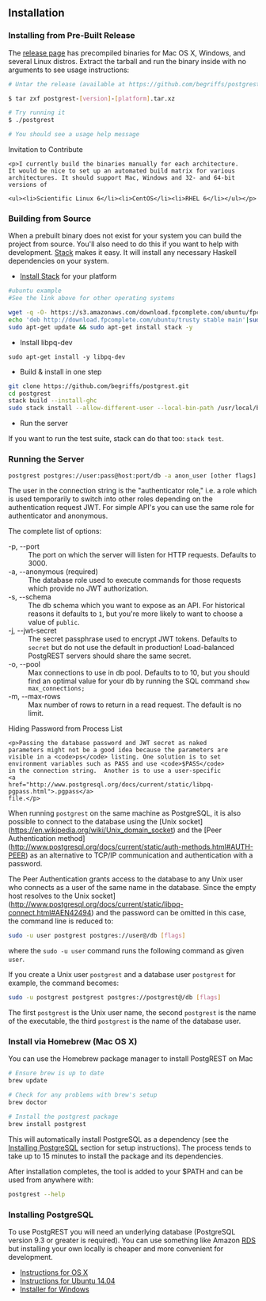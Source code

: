 ## Installation

### Installing from Pre-Built Release

The [release page](https://github.com/begriffs/postgrest/releases/latest)
has precompiled binaries for Mac OS X, Windows, and several Linux
distros.  Extract the tarball and run the binary inside with no
arguments to see usage instructions:

```sh
# Untar the release (available at https://github.com/begriffs/postgrest/releases/latest)

$ tar zxf postgrest-[version]-[platform].tar.xz

# Try running it
$ ./postgrest

# You should see a usage help message
```

<div class="admonition warning">
    <p class="admonition-title">Invitation to Contribute</p>

    <p>I currently build the binaries manually for each architecture.
    It would be nice to set up an automated build matrix for various
    architectures. It should support Mac, Windows and 32- and 64-bit
    versions of

    <ul><li>Scientific Linux 6</li><li>CentOS</li><li>RHEL 6</li></ul></p>
</div>

### Building from Source

When a prebuilt binary does not exist for your system you can build
the project from source. You'll also need to do this if you want
to help with development.
[Stack](https://github.com/commercialhaskell/stack) makes it easy.
It will install any necessary Haskell dependencies on your system.

* [Install Stack](http://docs.haskellstack.org/en/stable/README.html#how-to-install) for your platform
```bash
#ubuntu example
#See the link above for other operating systems

wget -q -O- https://s3.amazonaws.com/download.fpcomplete.com/ubuntu/fpco.key | sudo apt-key add -
echo 'deb http://download.fpcomplete.com/ubuntu/trusty stable main'|sudo tee /etc/apt/sources.list.d/fpco.list
sudo apt-get update && sudo apt-get install stack -y
```
* Install libpq-dev
```
sudo apt-get install -y libpq-dev
```
* Build & install in one step

```bash
git clone https://github.com/begriffs/postgrest.git
cd postgrest
stack build --install-ghc
sudo stack install --allow-different-user --local-bin-path /usr/local/bin
```

* Run the server

If you want to run the test suite, stack can do that too: `stack test`.

### Running the Server

```bash
postgrest postgres://user:pass@host:port/db -a anon_user [other flags]
```

The user in the connection string is the "authenticator role," i.e.
a role which is used temporarily to switch into other roles depending
on the authentication request JWT. For simple API's you can use the
same role for authenticator and anonymous.

The complete list of options:

<dl>
<dt>-p, --port</dt>
<dd>The port on which the server will listen for HTTP requests.
    Defaults to 3000.</dd>

<dt>-a, --anonymous (required)</dt>
<dd>The database role used to execute commands for those requests
    which provide no JWT authorization.</dd>

<dt>-s, --schema</dt>
<dd>The db schema which you want to expose as an API. For historical
    reasons it defaults to <code>1</code>, but you're more likely
    to want to choose a value of <code>public</code>.</dd>

<dt>-j, --jwt-secret</dt>
<dd>The secret passphrase used to encrypt JWT tokens. Defaults to
    <code>secret</code> but do not use the default in production!
    Load-balanced PostgREST servers should share the same secret.</dd>

<dt>-o, --pool</dt>
<dd>Max connections to use in db pool. Defaults to to 10, but you
    should find an optimal value for your db by running the SQL
    command <code>show max_connections;</code></dd>

<dt>-m, --max-rows</dt>
<dd>Max number of rows to return in a read request. The default is
    no limit.</dd>
</dl>

<div class="admonition note">
    <p class="admonition-title">Hiding Password from Process List</p>

    <p>Passing the database password and JWT secret as naked
    parameters might not be a good idea because the parameters are
    visible in a <code>ps</code> listing. One solution is to set
    environment variables such as PASS and use <code>$PASS</code>
    in the connection string.  Another is to use a user-specific
    <a
    href="http://www.postgresql.org/docs/current/static/libpq-pgpass.html">.pgpass</a>
    file.</p>
</div>

When running `postgrest` on the same machine as PostgreSQL, it is also
possible to connect to the database using the [Unix socket]
(https://en.wikipedia.org/wiki/Unix_domain_socket) and the
[Peer Authentication method]
(http://www.postgresql.org/docs/current/static/auth-methods.html#AUTH-PEER)
as an alternative to TCP/IP communication and authentication with a password.

The Peer Authentication grants access to the database to any Unix user
who connects as a user of the same name in the database.
Since the empty host resolves to the Unix socket]
(http://www.postgresql.org/docs/current/static/libpq-connect.html#AEN42494)
and the password can be omitted in this case,
the command line is reduced to:

```sh
sudo -u user postgrest postgres://user@/db [flags]
```

where the `sudo -u user` command runs the following command as given `user`.

If you create a Unix user `postgrest` and a database user `postgrest`
for example, the command becomes:

```sh
sudo -u postgrest postgrest postgres://postgrest@/db [flags]
```

The first `postgrest` is the Unix user name, the second `postgrest`
is the name of the executable, the third `postgrest` is the name
of the database user.

### Install via Homebrew (Mac OS X)

You can use the Homebrew package manager to install PostgREST on Mac

```bash
# Ensure brew is up to date
brew update

# Check for any problems with brew's setup
brew doctor

# Install the postgrest package
brew install postgrest
```

This will automatically install PostgreSQL as a dependency (see the [Installing PostgreSQL](#installing-postgresql) section for setup instructions). The process tends to take up to 15 minutes to install the package and its dependencies.

After installation completes, the tool is added to your $PATH and can be used from anywhere with:

```bash
postgrest --help
```

### Installing PostgreSQL

To use PostgREST you will need an underlying database (PostgreSQL version 9.3 or greater is required). You can use something like Amazon [RDS](https://aws.amazon.com/rds/) but installing your own locally is cheaper and more convenient for development.

* [Instructions for OS X](http://exponential.io/blog/2015/02/21/install-postgresql-on-mac-os-x-via-brew/)
* [Instructions for Ubuntu 14.04](https://www.digitalocean.com/community/tutorials/how-to-install-and-use-postgresql-on-ubuntu-14-04)
* [Installer for Windows](http://www.enterprisedb.com/products-services-training/pgdownload#windows)
